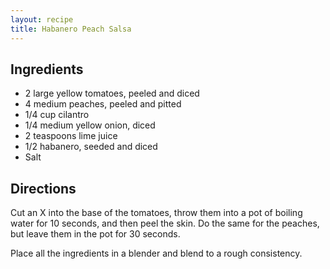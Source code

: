 ```yaml
---
layout: recipe
title: Habanero Peach Salsa
---
```


## Ingredients

* 2 large yellow tomatoes, peeled and diced
* 4 medium peaches, peeled and pitted
* 1/4 cup cilantro
* 1/4 medium yellow onion, diced
* 2 teaspoons lime juice
* 1/2 habanero, seeded and diced
* Salt

## Directions

Cut an X into the base of the tomatoes, throw them into a pot of boiling
water for 10 seconds, and then peel the skin. Do the same for the
peaches, but leave them in the pot for 30 seconds.

Place all the ingredients in a blender and blend to a rough consistency.
